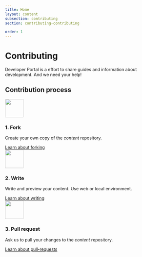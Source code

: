 ```yaml
---
title: Home
layout: content
subsection: contributing
section: contributing-contributing

order: 1
---
```


# Contributing
Developer Portal is a effort to share guides and information about development. And we need your help!

## Contribution process

<div class="row">
  <div class="col-md-4">
    <div class="panel panel-primary">
      <div class="panel-body">
        <img src="/static/img/fork.png" height="60px">
        <h3><strong>1. </strong> Fork </h3>
        <p> Create your own copy of the <em>content</em> repository. </p>
        <a href="/contributing/fork.html" class="btn btn-primary">Learn about forking</a>
      </div>
    </div>
  </div>
  <div class="col-md-4">
    <div class="panel panel-primary">
      <div class="panel-body">
        <img src="/static/img/write.png" height="60px">
        <h3><strong>2. </strong> Write </h3>
        <p> Write and preview your content. Use web or local environment. </p>
        <a href="/contributing/write-introduction.html" class="btn btn-primary">Learn about writing</a>
      </div>
    </div>
  </div>
  <div class="col-md-4">
    <div class="panel panel-primary">
      <div class="panel-body">
        <img src="/static/img/merge.png" height="60px">
        <h3><strong>3. </strong> Pull request </h3>
        <p> Ask us to pull your changes to the <em>content</em> repository. </p>
        <a href="/contributing/pull-request.html" class="btn btn-primary">Learn about pull-requests</a>
      </div>
    </div>
  </div>
</div>
